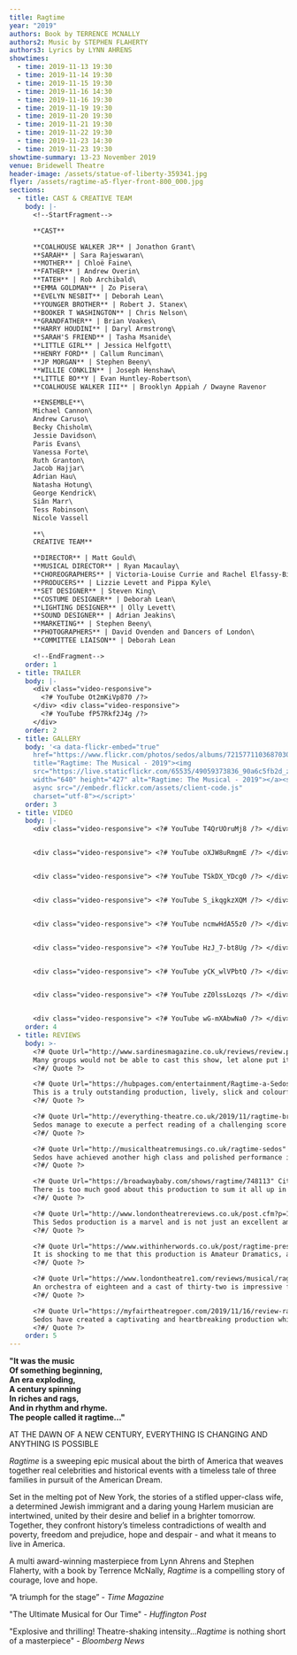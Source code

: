 ```yaml
---
title: Ragtime
year: "2019"
authors: Book by TERRENCE MCNALLY
authors2: Music by STEPHEN FLAHERTY
authors3: Lyrics by LYNN AHRENS
showtimes:
  - time: 2019-11-13 19:30
  - time: 2019-11-14 19:30
  - time: 2019-11-15 19:30
  - time: 2019-11-16 14:30
  - time: 2019-11-16 19:30
  - time: 2019-11-19 19:30
  - time: 2019-11-20 19:30
  - time: 2019-11-21 19:30
  - time: 2019-11-22 19:30
  - time: 2019-11-23 14:30
  - time: 2019-11-23 19:30
showtime-summary: 13-23 November 2019
venue: Bridewell Theatre
header-image: /assets/statue-of-liberty-359341.jpg
flyer: /assets/ragtime-a5-flyer-front-800_000.jpg
sections:
  - title: CAST & CREATIVE TEAM
    body: |-
      <!--StartFragment-->

      **CAST**

      **COALHOUSE WALKER JR** | Jonathon Grant\
      **SARAH** | Sara Rajeswaran\
      **MOTHER** | Chloë Faine\
      **FATHER** | Andrew Overin\
      **TATEH** | Rob Archibald\
      **EMMA GOLDMAN** | Zo Pisera\
      **EVELYN NESBIT** | Deborah Lean\
      **YOUNGER BROTHER** | Robert J. Stanex\
      **BOOKER T WASHINGTON** | Chris Nelson\
      **GRANDFATHER** | Brian Voakes\
      **HARRY HOUDINI** | Daryl Armstrong\
      **SARAH'S FRIEND** | Tasha Msanide\
      **LITTLE GIRL** | Jessica Helfgott\
      **HENRY FORD** | Callum Runciman\
      **JP MORGAN** | Stephen Beeny\
      **WILLIE CONKLIN** | Joseph Henshaw\
      **LITTLE BO**Y | Evan Huntley-Robertson\
      **COALHOUSE WALKER III** | Brooklyn Appiah / Dwayne Ravenor

      **ENSEMBLE**\
      Michael Cannon\
      Andrew Caruso\
      Becky Chisholm\
      Jessie Davidson\
      Paris Evans\
      Vanessa Forte\
      Ruth Granton\
      Jacob Hajjar\
      Adrian Hau\
      Natasha Hotung\
      George Kendrick\
      Siân Marr\
      Tess Robinson\
      Nicole Vassell

      **\
      CREATIVE TEAM**

      **DIRECTOR** | Matt Gould\
      **MUSICAL DIRECTOR** | Ryan Macaulay\
      **CHOREOGRAPHERS** | Victoria-Louise Currie and Rachel Elfassy-Bitoun\
      **PRODUCERS** | Lizzie Levett and Pippa Kyle\
      **SET DESIGNER** | Steven King\
      **COSTUME DESIGNER** | Deborah Lean\
      **LIGHTING DESIGNER** | Olly Levett\
      **SOUND DESIGNER** | Adrian Jeakins\
      **MARKETING** | Stephen Beeny\
      **PHOTOGRAPHERS** | David Ovenden and Dancers of London\
      **COMMITTEE LIAISON** | Deborah Lean

      <!--EndFragment-->
    order: 1
  - title: TRAILER
    body: |-
      <div class="video-responsive">
        <?# YouTube Ot2mKiVp870 /?>
      </div> <div class="video-responsive">
        <?# YouTube fP57Rkf2J4g /?>
      </div>      
    order: 2
  - title: GALLERY
    body: '<a data-flickr-embed="true"
      href="https://www.flickr.com/photos/sedos/albums/72157711036870308"
      title="Ragtime: The Musical - 2019"><img
      src="https://live.staticflickr.com/65535/49059373836_90a6c5fb2d_z.jpg"
      width="640" height="427" alt="Ragtime: The Musical - 2019"></a><script
      async src="//embedr.flickr.com/assets/client-code.js"
      charset="utf-8"></script>'
    order: 3
  - title: VIDEO
    body: |-
      <div class="video-responsive"> <?# YouTube T4QrUOruMj8 /?> </div>


      <div class="video-responsive"> <?# YouTube oXJW8uRmgmE /?> </div>


      <div class="video-responsive"> <?# YouTube TSkDX_YDcg0 /?> </div>


      <div class="video-responsive"> <?# YouTube S_ikqgkzXQM /?> </div>


      <div class="video-responsive"> <?# YouTube ncmwHdA55z0 /?> </div>


      <div class="video-responsive"> <?# YouTube HzJ_7-bt8Ug /?> </div>


      <div class="video-responsive"> <?# YouTube yCK_wlVPbtQ /?> </div>


      <div class="video-responsive"> <?# YouTube zZ0lssLozqs /?> </div>


      <div class="video-responsive"> <?# YouTube wG-mXAbwNa0 /?> </div>
    order: 4
  - title: REVIEWS
    body: >-
      <?# Quote Url="http://www.sardinesmagazine.co.uk/reviews/review.php?REVIEW-Sedos-Ragtime&reviewsID=3775" Cite="Ragtime, 2019, Sardines" ?>
      Many groups would not be able to cast this show, let alone put it on stage, but Sedos can do so and with verve and invention in Matt Gould’s pacy and intelligent production, managing his cast of 32 well and ensuring that the complex storyline is at all times as clear as possible. MD Ryan Macaulay conducts an 18-piece orchestra and it is a delight to hear this score played so well and in these orchestrations. Choreography from Victoria Louise-Currie and Rachel Elfassy-Bitoun is nicely differentiated for the various groups and makes good use of the multi-layered set.
      <?#/ Quote ?>

      <?# Quote Url="https://hubpages.com/entertainment/Ragtime-a-Sedos-Production-at-the-Bridewell-Theatre-London" Cite="Ragtime, 2019, Hub Pages" ?>
      This is a truly outstanding production, lively, slick and colourful. Although Sedos describes itself as “amateur” there’s little doubt that their attitude to every production is totally professional.
      <?#/ Quote ?>

      <?# Quote Url="http://everything-theatre.co.uk/2019/11/ragtime-bridewell-theatre-review.html" Cite="Ragtime, 2019, Everything Theatre" ?>
      Sedos manage to execute a perfect reading of a challenging score with multiple scene transitions.
      <?#/ Quote ?>

      <?# Quote Url="http://musicaltheatremusings.co.uk/ragtime-sedos" Cite="Ragtime, 2019, Musical Theatre Musings" ?>
      Sedos have achieved another high class and polished performance in Ragtime. It managed to move me from anger to sadness and send shivers down my spine throughout.
      <?#/ Quote ?>

      <?# Quote Url="https://broadwaybaby.com/shows/ragtime/748113" Cite="Ragtime, 2019, Broadway Baby (\*\*\*\**)" ?>
      There is too much good about this production to sum it all up in one short review but if you are a fan of the bombastic in musical theatre.*Ragtime*is a must see and you never know when you might have the opportunity again with such a rarely performed work. Sedos have bravely taken a risk on this one and it has paid off in spades. An accomplished piece of theatre executed by an accomplished group of peoples whose love of the art shines through in everything they do.
      <?#/ Quote ?>

      <?# Quote Url="http://www.londontheatrereviews.co.uk/post.cfm?p=1987" Cite="Ragtime, 2019, London Theatre Reviews (\*\*\*\**)" ?>
      This Sedos production is a marvel and is not just an excellent amateur production. It is genuinely one of the best shows to grace a London stage this year.
      <?#/ Quote ?>

      <?# Quote Url="https://www.withinherwords.co.uk/post/ragtime-presented-by-sedos" Cite="Ragtime, 2019, Within Her Words" ?>
      It is shocking to me that this production is Amateur Dramatics, as the quality of the performances, the costumes, lighting, orchestra, and production quality is very high.
      <?#/ Quote ?>

      <?# Quote Url="https://www.londontheatre1.com/reviews/musical/ragtime-at-the-bridewell-theatre-review/" Cite="Ragtime, 2019, London Theatre 1 (\*\*\*\**)" ?>
      An orchestra of eighteen and a cast of thirty-two is impressive for the West End these days, let alone amateur dramatics. The production team is worth a mention as well, for several reasons… It is difficult to balance out the sound with a cast and an orchestra as large as this, but the techies here do a remarkable job, with not a single lyric or line of spoken dialogue missed thanks to each and every microphone functioning as it should throughout.
      <?#/ Quote ?>

      <?# Quote Url="https://myfairtheatregoer.com/2019/11/16/review-ragtime-bridewell-theatre-%E2%8B%86%E2%8B%86%E2%8B%86%E2%8B%86/" Cite="Ragtime, 2019, My Fair Theatregoer" ?>
      Sedos have created a captivating and heartbreaking production which should stay with you long after you leave the theatre. You’d be hard pressed to find such an abundance of talent elsewhere in the West End.
      <?#/ Quote ?>
    order: 5
---
```

**"It was the music\
Of something beginning,\
An era exploding,\
A century spinning\
In riches and rags,\
And in rhythm and rhyme.\
The people called it ragtime…"**

AT THE DAWN OF A NEW CENTURY, EVERYTHING IS CHANGING AND ANYTHING IS POSSIBLE

*Ragtime* is a sweeping epic musical about the birth of America that weaves together real celebrities and historical events with a timeless tale of three families in pursuit of the American Dream.

Set in the melting pot of New York, the stories of a stifled upper-class wife, a determined Jewish immigrant and a daring young Harlem musician are intertwined, united by their desire and belief in a brighter tomorrow. Together, they confront history’s timeless contradictions of wealth and poverty, freedom and prejudice, hope and despair - and what it means to live in America.

A multi award-winning masterpiece from Lynn Ahrens and Stephen Flaherty, with a book by Terrence McNally, *Ragtime* is a compelling story of courage, love and hope.

“A triumph for the stage” - *Time Magazine*

"The Ultimate Musical for Our Time" - *Huffington Post*

"Explosive and thrilling! Theatre-shaking intensity...*Ragtime* is nothing short of a masterpiece" *\- Bloomberg News*